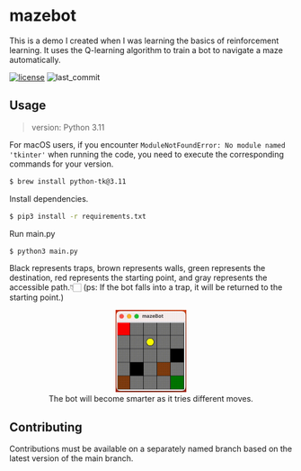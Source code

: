 # mazebot
This is a demo I created when I was learning the basics of reinforcement learning. It uses the Q-learning algorithm to train a bot to navigate a maze automatically.

[![license](https://img.shields.io/github/license/MGMCN/mazebot)](https://github.com/MGMCN/mazebot/blob/main/LICENSE)
![last_commit](https://img.shields.io/github/last-commit/MGMCN/mazebot?color=red&logo=github)
## Usage
> version: Python 3.11

For macOS users, if you encounter ```ModuleNotFoundError: No module named 'tkinter'``` when running the code, you need to execute the corresponding commands for your version.
```bash
$ brew install python-tk@3.11
```
Install dependencies.
```bash
$ pip3 install -r requirements.txt
```
Run main.py
```bash
$ python3 main.py
```
Black represents traps, brown represents walls, green represents the destination, red represents the starting point, and gray represents the accessible path.👇🏻 (ps: If the bot falls into a trap, it will be returned to the starting point.)
<div align="center"> <img src="image/mazebot.gif" width = "25%" height = "25%"> </div>
<div align="center">The bot will become smarter as it tries different moves.</div>

## Contributing
Contributions must be available on a separately named branch based on the latest version of the main branch.

